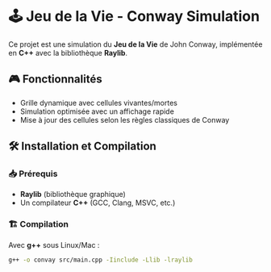 # 🕹️ Jeu de la Vie - Conway Simulation

Ce projet est une simulation du **Jeu de la Vie** de John Conway, implémentée en **C++** avec la bibliothèque **Raylib**.

## 🎮 Fonctionnalités
- Grille dynamique avec cellules vivantes/mortes
- Simulation optimisée avec un affichage rapide
- Mise à jour des cellules selon les règles classiques de Conway

## 🛠️ Installation et Compilation
### 📥 Prérequis
- **Raylib** (bibliothèque graphique)
- Un compilateur **C++** (GCC, Clang, MSVC, etc.)

### 🏗️ Compilation
Avec **g++** sous Linux/Mac :
```sh
g++ -o convay src/main.cpp -Iinclude -Llib -lraylib
